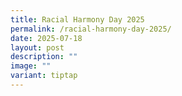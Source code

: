 ```yaml
---
title: Racial Harmony Day 2025
permalink: /racial-harmony-day-2025/
date: 2025-07-18
layout: post
description: ""
image: ""
variant: tiptap
---
```

